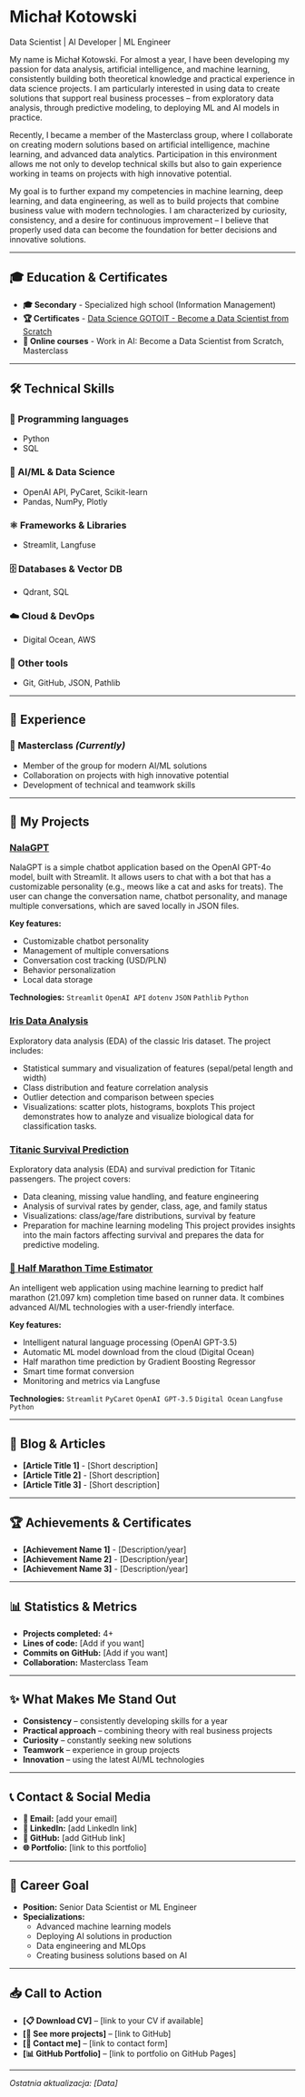 



















# Michał Kotowski

Data Scientist | AI Developer | ML Engineer

My name is Michał Kotowski. For almost a year, I have been developing my passion for data analysis, artificial intelligence, and machine learning, consistently building both theoretical knowledge and practical experience in data science projects. I am particularly interested in using data to create solutions that support real business processes – from exploratory data analysis, through predictive modeling, to deploying ML and AI models in practice.

Recently, I became a member of the Masterclass group, where I collaborate on creating modern solutions based on artificial intelligence, machine learning, and advanced data analytics. Participation in this environment allows me not only to develop technical skills but also to gain experience working in teams on projects with high innovative potential.

My goal is to further expand my competencies in machine learning, deep learning, and data engineering, as well as to build projects that combine business value with modern technologies. I am characterized by curiosity, consistency, and a desire for continuous improvement – I believe that properly used data can become the foundation for better decisions and innovative solutions.

---

## 🎓 **Education & Certificates**

* **🎓 Secondary** - Specialized high school (Information Management)
* **🏆 Certificates** - [Data Science GOTOIT - Become a Data Scientist from Scratch](certificate.pdf)
* **🎯 Online courses** - Work in AI: Become a Data Scientist from Scratch, Masterclass

---

## 🛠️ **Technical Skills**

### **🐍 Programming languages**
* Python
* SQL

### **🤖 AI/ML & Data Science**
* OpenAI API, PyCaret, Scikit-learn
* Pandas, NumPy, Plotly

### **⚛️ Frameworks & Libraries**
* Streamlit, Langfuse

### **🗄️ Databases & Vector DB**
* Qdrant, SQL

### **☁️ Cloud & DevOps**
* Digital Ocean, AWS

### **🔧 Other tools**
* Git, GitHub, JSON, Pathlib

---

## 💼 **Experience**

### **🚀 Masterclass** *(Currently)*
* Member of the group for modern AI/ML solutions
* Collaboration on projects with high innovative potential
* Development of technical and teamwork skills


---


## 🚀 **My Projects**

### **[NalaGPT](nalagpt/index.md)**
NalaGPT is a simple chatbot application based on the OpenAI GPT-4o model, built with Streamlit. It allows users to chat with a bot that has a customizable personality (e.g., meows like a cat and asks for treats). The user can change the conversation name, chatbot personality, and manage multiple conversations, which are saved locally in JSON files.

**Key features:**

- Customizable chatbot personality
- Management of multiple conversations
- Conversation cost tracking (USD/PLN)
- Behavior personalization
- Local data storage

**Technologies:** `Streamlit` `OpenAI API` `dotenv` `JSON` `Pathlib` `Python`


### **[Iris Data Analysis](iris/index.md)**
Exploratory data analysis (EDA) of the classic Iris dataset. The project includes:
- Statistical summary and visualization of features (sepal/petal length and width)
- Class distribution and feature correlation analysis
- Outlier detection and comparison between species
- Visualizations: scatter plots, histograms, boxplots
This project demonstrates how to analyze and visualize biological data for classification tasks.


### **[Titanic Survival Prediction](titanic/index.md)**
Exploratory data analysis (EDA) and survival prediction for Titanic passengers. The project covers:
- Data cleaning, missing value handling, and feature engineering
- Analysis of survival rates by gender, class, age, and family status
- Visualizations: class/age/fare distributions, survival by feature
- Preparation for machine learning modeling
This project provides insights into the main factors affecting survival and prepares the data for predictive modeling.

### **[🏃 Half Marathon Time Estimator](halfmaraton/index.md)**
An intelligent web application using machine learning to predict half marathon (21.097 km) completion time based on runner data. It combines advanced AI/ML technologies with a user-friendly interface.

**Key features:**

- Intelligent natural language processing (OpenAI GPT-3.5)
- Automatic ML model download from the cloud (Digital Ocean)
- Half marathon time prediction by Gradient Boosting Regressor
- Smart time format conversion
- Monitoring and metrics via Langfuse

**Technologies:** `Streamlit` `PyCaret` `OpenAI GPT-3.5` `Digital Ocean` `Langfuse` `Python`

---


## 📝 **Blog & Articles**

* **[Article Title 1]** - [Short description]
* **[Article Title 2]** - [Short description]
* **[Article Title 3]** - [Short description]

---


## 🏆 **Achievements & Certificates**

* **[Achievement Name 1]** - [Description/year]
* **[Achievement Name 2]** - [Description/year]
* **[Achievement Name 3]** - [Description/year]

---


## 📊 **Statistics & Metrics**

* **Projects completed:** 4+
* **Lines of code:** [Add if you want]
* **Commits on GitHub:** [Add if you want]
* **Collaboration:** Masterclass Team

---


## ✨ **What Makes Me Stand Out**

* **Consistency** – consistently developing skills for a year
* **Practical approach** – combining theory with real business projects
* **Curiosity** – constantly seeking new solutions
* **Teamwork** – experience in group projects
* **Innovation** – using the latest AI/ML technologies

---


## 📞 **Contact & Social Media**

* **📧 Email:** [add your email]
* **💼 LinkedIn:** [add LinkedIn link]
* **🐙 GitHub:** [add GitHub link]
* **🌐 Portfolio:** [link to this portfolio]

---


## 🎯 **Career Goal**

- **Position:** Senior Data Scientist or ML Engineer
- **Specializations:**
	- Advanced machine learning models
	- Deploying AI solutions in production
	- Data engineering and MLOps
	- Creating business solutions based on AI

---


## 📥 **Call to Action**

* **[📋 Download CV]** – [link to your CV if available]
* **[🚀 See more projects]** – [link to GitHub]
* **[💬 Contact me]** – [link to contact form]
* **[📊 GitHub Portfolio]** – [link to portfolio on GitHub Pages]

---

*Ostatnia aktualizacja: [Data]*
